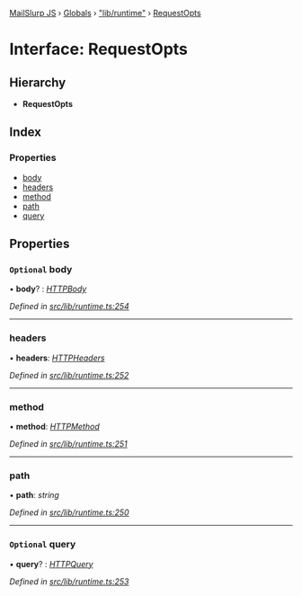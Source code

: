 [MailSlurp JS](../README.md) › [Globals](../globals.md) › ["lib/runtime"](../modules/_lib_runtime_.md) › [RequestOpts](_lib_runtime_.requestopts.md)

# Interface: RequestOpts

## Hierarchy

* **RequestOpts**

## Index

### Properties

* [body](_lib_runtime_.requestopts.md#optional-body)
* [headers](_lib_runtime_.requestopts.md#headers)
* [method](_lib_runtime_.requestopts.md#method)
* [path](_lib_runtime_.requestopts.md#path)
* [query](_lib_runtime_.requestopts.md#optional-query)

## Properties

### `Optional` body

• **body**? : *[HTTPBody](../modules/_lib_runtime_.md#httpbody)*

*Defined in [src/lib/runtime.ts:254](https://github.com/mailslurp/mailslurp-client-ts-js/blob/fc9510a/src/lib/runtime.ts#L254)*

___

###  headers

• **headers**: *[HTTPHeaders](../modules/_lib_runtime_.md#httpheaders)*

*Defined in [src/lib/runtime.ts:252](https://github.com/mailslurp/mailslurp-client-ts-js/blob/fc9510a/src/lib/runtime.ts#L252)*

___

###  method

• **method**: *[HTTPMethod](../modules/_lib_runtime_.md#httpmethod)*

*Defined in [src/lib/runtime.ts:251](https://github.com/mailslurp/mailslurp-client-ts-js/blob/fc9510a/src/lib/runtime.ts#L251)*

___

###  path

• **path**: *string*

*Defined in [src/lib/runtime.ts:250](https://github.com/mailslurp/mailslurp-client-ts-js/blob/fc9510a/src/lib/runtime.ts#L250)*

___

### `Optional` query

• **query**? : *[HTTPQuery](../modules/_lib_runtime_.md#httpquery)*

*Defined in [src/lib/runtime.ts:253](https://github.com/mailslurp/mailslurp-client-ts-js/blob/fc9510a/src/lib/runtime.ts#L253)*
